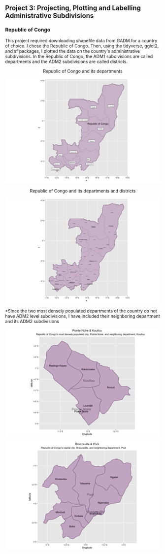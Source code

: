 ## Project 3: Projecting, Plotting and Labelling Administrative Subdivisions
### Republic of Congo

This project required downloading shapefile data from GADM for a country of choice. I chose the Republic of Congo. Then, using the tidyverse, gglot2, and sf packages, I plotted the data on the country's administrative subdivisions. In the Republic of Congo, the ADM1 subdivisions are called departments and the ADM2 subdivisions are called districts.

<div align="center">Republic of Congo and its departments</div>

![](P3P1P1.png)

<div align="center">Republic of Congo and its departments and districts</div>

![](P3P1P2.png)

*Since the two most densely populated departments of the country do not have ADM2 level subdivisions, I have included their neighboring department and its ADM2 subdivisions

![](P3P1P5.png)

![](P3P1P6.png)
